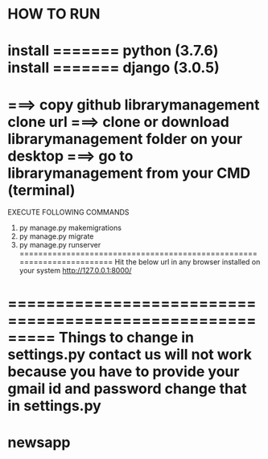 HOW TO RUN
===============================
install ======= python (3.7.6)
install ======= django (3.0.5)
===============================
===> copy github librarymanagement clone url
===> clone or download librarymanagement folder on your desktop
===> go to librarymanagement from your CMD (terminal)
========================================================================
EXECUTE FOLLOWING COMMANDS
1) py manage.py makemigrations
2) py manage.py migrate
3) py manage.py runserver
=======================================================================
Hit the below url in any browser installed on your system
http://127.0.0.1:8000/ 

=========================================================
Things to change in settings.py
contact us will not work because you have to provide your gmail id and password
change that in settings.py
=======================================================================
# newsapp

